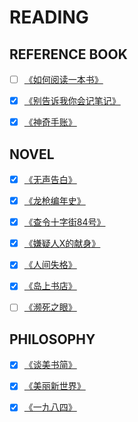 # READING

## REFERENCE BOOK

* [ ] [《如何阅读一本书》](./《如何阅读一本书》.md)  
  
* [x] [《别告诉我你会记笔记》](./《别告诉我你会记笔记》.md)  
  
* [x] [《神奇手账》](./《神奇手账》.md)


## NOVEL

* [x] [《无声告白》](./《无声告白》.md)

* [x] [《龙枪编年史》](./《龙枪编年史》.md)  

* [x] [《查令十字街84号》](./《查令十字街84号》.md)

* [x] [《嫌疑人X的献身》](./《嫌疑人X的献身》.md)

* [x] [《人间失格》](./《人间失格》.md)  

* [x] [《岛上书店》](./《岛上书店》.md)

* [ ] [《濒死之眼》](./《濒死之眼》.md)



## PHILOSOPHY

* [x] [《谈美书简》](./《谈美书简》.md)

* [x] [《美丽新世界》](./《美丽新世界》.md)

* [x] [《一九八四》](./《一九八四》.md)

